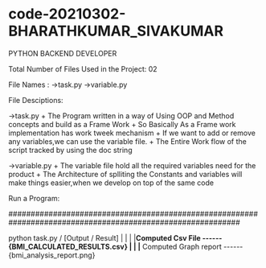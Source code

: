 # code-20210302-BHARATHKUMAR_SIVAKUMAR
PYTHON BACKEND DEVELOPER 

Total Number of Files Used in the Project: 02

File Names : 
    ->task.py
    ->variable.py

File Desciptions:

   ->task.py 
        + The Program written in a way of Using OOP and Method concepts and build as a Frame Work
        + So Basically As a Frame work implementation has work tweek mechanism 
        + If we want to add or remove any variables,we can use the variable file.
        + The Entire Work flow of the script tracked by using the doc string

   ->variable.py
        + The variable file hold all the required variables need for the product
        + The Architecture of splliting the Constants and variables will make things easier,when we develop on top of the same code

Run a Program:

############################################################################################################

python task.py 
        \/ 
 [Output / Result]
   |    |
   |    |__Computed Csv File ------{BMI_CALCULATED_RESULTS.csv}
   |
   |
   |__ Computed Graph report ------{bmi_analysis_report.png}   


